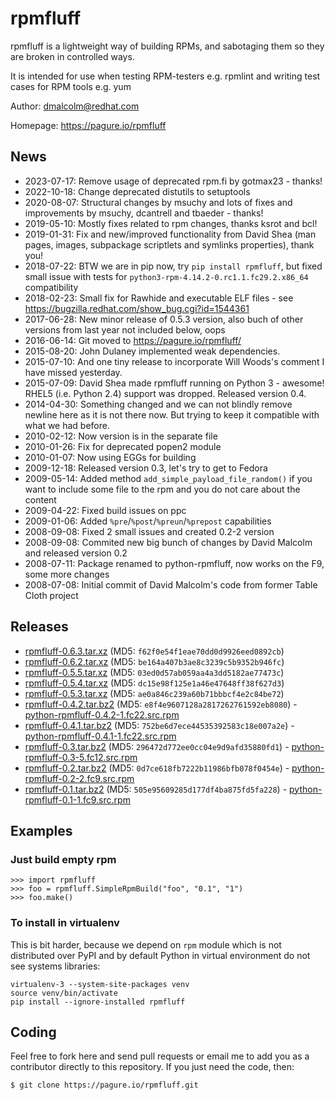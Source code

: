 # rpmfluff #

rpmfluff is a lightweight way of building RPMs, and sabotaging them so they are broken in controlled ways.

It is intended for use when testing RPM-testers e.g. rpmlint and writing test cases for RPM tools e.g. yum

Author: dmalcolm@redhat.com

Homepage: https://pagure.io/rpmfluff

## News ##

 * 2023-07-17: Remove usage of deprecated rpm.fi by gotmax23 - thanks!
 * 2022-10-18: Change deprecated distutils to setuptools
 * 2020-08-07: Structural changes by msuchy and lots of fixes and improvements by msuchy, dcantrell and tbaeder - thanks!
 * 2019-05-10: Mostly fixes related to rpm changes, thanks ksrot and bcl!
 * 2019-01-31: Fix and new/improved functionality from David Shea (man pages, images, subpackage scriptlets and symlinks properties), thank you!
 * 2018-07-22: BTW we are in pip now, try `pip install rpmfluff`, but fixed small issue with tests for `python3-rpm-4.14.2-0.rc1.1.fc29.2.x86_64` compatibility
 * 2018-02-23: Small fix for Rawhide and executable ELF files - see https://bugzilla.redhat.com/show_bug.cgi?id=1544361
 * 2017-06-28: New minor release of 0.5.3 version, also buch of other versions from last year not included below, oops
 * 2016-06-14: Git moved to https://pagure.io/rpmfluff/
 * 2015-08-20: John Dulaney implemented weak dependencies.
 * 2015-07-10: And one tiny release to incorporate Will Woods's comment I have missed yesterday.
 * 2015-07-09: David Shea made rpmfluff running on Python 3 - awesome! RHEL5 (i.e. Python 2.4) support was dropped. Released version 0.4.
 * 2014-04-30: Something changed and we can not blindly remove newline here as it is not there now. But trying to keep it compatible with what we had before.
 * 2010-02-12: Now version is in the separate file
 * 2010-01-26: Fix for deprecated popen2 module
 * 2010-01-07: Now using EGGs for building
 * 2009-12-18: Released version 0.3, let's try to get to Fedora
 * 2009-05-14: Added method `add_simple_payload_file_random()` if you want to include some file to the rpm and you do not care about the content
 * 2009-04-22: Fixed build issues on ppc
 * 2009-01-06: Added `%pre`/`%post`/`%preun`/`%prepost` capabilities
 * 2008-09-08: Fixed 2 small issues and created 0.2-2 version
 * 2008-09-08: Commited new big bunch of changes by David Malcolm and released version 0.2
 * 2008-07-11: Package renamed to python-rpmfluff, now works on the F9, some more changes
 * 2008-07-08: Initial commit of David Malcolm's code from former Table Cloth project

## Releases ##

 * [rpmfluff-0.6.3.tar.xz](https://releases.pagure.org/rpmfluff/rpmfluff-0.6.3.tar.xz) (MD5: `f62f0e54f1eae70dd0d9926eed0892cb`)
 * [rpmfluff-0.6.2.tar.xz](https://releases.pagure.org/rpmfluff/rpmfluff-0.6.2.tar.xz) (MD5: `be164a407b3ae8c3239c5b9352b946fc`)
 * [rpmfluff-0.5.5.tar.xz](https://releases.pagure.org/rpmfluff/rpmfluff-0.5.5.tar.xz) (MD5: `03ed0d57ab059aa4a3dd5182ae77473c`)
 * [rpmfluff-0.5.4.tar.xz](https://releases.pagure.org/rpmfluff/rpmfluff-0.5.4.tar.xz) (MD5: `dc15e98f125e1a46e47648ff38f627d3`)
 * [rpmfluff-0.5.3.tar.xz](https://releases.pagure.org/rpmfluff/rpmfluff-0.5.3.tar.xz) (MD5: `ae0a846c239a60b71bbbcf4e2c84be72`)
 * [rpmfluff-0.4.2.tar.bz2](https://fedorahosted.org/releases/r/p/rpmfluff/rpmfluff-0.4.2.tar.bz2) (MD5: `e8f4e9607128a2817262761592eb8080`) - [python-rpmfluff-0.4.2-1.fc22.src.rpm](https://fedorahosted.org/releases/r/p/rpmfluff/python-rpmfluff-0.4.2-1.fc22.src.rpm)
 * [rpmfluff-0.4.1.tar.bz2](https://fedorahosted.org/releases/r/p/rpmfluff/rpmfluff-0.4.1.tar.bz2) (MD5: `752be6d7ece44535392583c18e007a2e`) - [python-rpmfluff-0.4.1-1.fc22.src.rpm](https://fedorahosted.org/releases/r/p/rpmfluff/python-rpmfluff-0.4.1-1.fc22.src.rpm)
 * [rpmfluff-0.3.tar.bz2](https://fedorahosted.org/releases/r/p/rpmfluff/rpmfluff-0.3.tar.bz2) (MD5: `296472d772ee0cc04e9d9afd35880fd1`) - [python-rpmfluff-0.3-5.fc12.src.rpm](https://fedorahosted.org/releases/r/p/rpmfluff/python-rpmfluff-0.3-5.fc12.src.rpm)
 * [rpmfluff-0.2.tar.bz2](https://fedorahosted.org/releases/r/p/rpmfluff/rpmfluff-0.2.tar.bz2) (MD5: `0d7ce618fb7222b11986bfb078f0454e`) - [python-rpmfluff-0.2-2.fc9.src.rpm](https://fedorahosted.org/releases/r/p/rpmfluff/python-rpmfluff-0.2-2.fc9.src.rpm)
 * [rpmfluff-0.1.tar.bz2](https://fedorahosted.org/releases/r/p/rpmfluff/rpmfluff-0.1.tar.bz2) (MD5: `505e95609285d177df4ba875fd5fa228`) - [python-rpmfluff-0.1-1.fc9.src.rpm](https://fedorahosted.org/releases/r/p/rpmfluff/python-rpmfluff-0.1-1.fc9.src.rpm)

## Examples ##

### Just build empty rpm ###

    >>> import rpmfluff
    >>> foo = rpmfluff.SimpleRpmBuild("foo", "0.1", "1")
    >>> foo.make()

### To install in virtualenv ###

This is bit harder, because we depend on `rpm` module which is not distributed over PyPI and by default Python in virtual environment do not see systems libraries:

    virtualenv-3 --system-site-packages venv
    source venv/bin/activate
    pip install --ignore-installed rpmfluff

## Coding ##

Feel free to fork here and send pull requests or email me to add you as a contributor directly to this repository. If you just need the code, then:

    $ git clone https://pagure.io/rpmfluff.git
